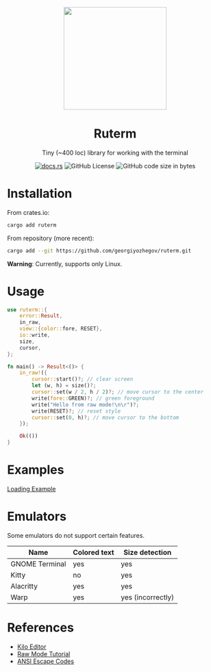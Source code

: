 <div align="center">
    <img src="https://github.com/georgiyozhegov/terminal/assets/159022025/b9bf9c24-486c-44b1-ac9e-e856426c2acc" width=240px height=240px>
    <h1 align="center">Ruterm</h1>
    <p align="center">Tiny (~400 loc) library for working with the terminal</p>
    
[![docs.rs](https://img.shields.io/docsrs/ruterm)](https://docs.rs/ruterm/latest/ruterm/)
![GitHub License](https://img.shields.io/github/license/georgiyozhegov/terminal)
![GitHub code size in bytes](https://img.shields.io/github/languages/code-size/georgiyozhegov/terminal)
</div>

# Installation

From crates.io:
```bash
cargo add ruterm
```

From repository (more recent):
```bash
cargo add --git https://github.com/georgiyozhegov/ruterm.git
```

**Warning**: Currently, supports only Linux.

# Usage

```rust
use ruterm::{
    error::Result,
    in_raw,
    view::{color::fore, RESET},
    io::write,
    size,
    cursor,
};

fn main() -> Result<()> {
    in_raw!({
        cursor::start()?; // clear screen
        let (w, h) = size()?;
        cursor::set(w / 2, h / 2)?; // move cursor to the center
        write(fore::GREEN)?; // green foreground
        write("Hello from raw mode!\n\r")?;
        write(RESET)?; // reset style
        cursor::set(0, h)?; // move cursor to the bottom
    });

    Ok(())
}
```

# Examples

[Loading Example](https://github.com/georgiyozhegov/ruterm/assets/159022025/28c218f8-80fc-490e-854b-61d9cf8c135f)

# Emulators


Some emulators do not support certain features.

|Name           |Colored text |Size detection    |
|---------------|-------------|------------------|
|GNOME Terminal |yes          |yes               |
|Kitty          |no           |yes               |
|Alacritty      |yes          |yes               |
|Warp           |yes          |yes (incorrectly) |

# References

- [Kilo Editor](https://github.com/antirez/kilo)
- [Raw Mode Tutorial](https://viewsourcecode.org/snaptoken/kilo/02.enteringRawMode.html)
- [ANSI Escape Codes](https://en.wikipedia.org/wiki/ANSI_escape_code)
